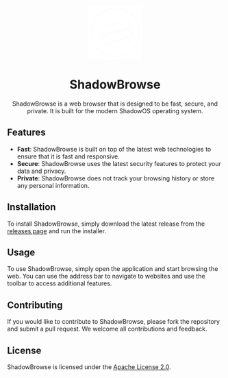 <div align="center"> 
  <img src="/public/assets/logo_nbg.png" alt="Logo" width="125" height="125">
  <h1>ShadowBrowse</h1>
  <p>ShadowBrowse is a web browser that is designed to be fast, secure, and private. It is built for the modern ShadowOS operating system.</p>
</div>

## Features
- **Fast**: ShadowBrowse is built on top of the latest web technologies to ensure that it is fast and responsive.
- **Secure**: ShadowBrowse uses the latest security features to protect your data and privacy.
- **Private**: ShadowBrowse does not track your browsing history or store any personal information.

## Installation
To install ShadowBrowse, simply download the latest release from the [releases page](https://github.com/projectshadowos/ShadowBrowse/releases) and run the installer.

## Usage
To use ShadowBrowse, simply open the application and start browsing the web. You can use the address bar to navigate to websites and use the toolbar to access additional features.

## Contributing
If you would like to contribute to ShadowBrowse, please fork the repository and submit a pull request. We welcome all contributions and feedback.

## License
ShadowBrowse is licensed under the [Apache License 2.0](https://github.com/projectshadowos/ShadowBrowse/blob/main/LICENSE).